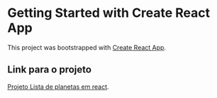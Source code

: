 # Getting Started with Create React App

This project was bootstrapped with [Create React App](https://github.com/facebook/create-react-app).

## Link para o projeto

[Projeto Lista de planetas em react](https://estudos-react-planet-list.vercel.app/).